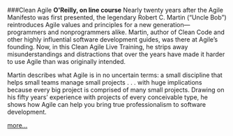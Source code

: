 ###Clean Agile
**O'Reilly, on line course**
Nearly twenty years after the Agile Manifesto was first presented, the legendary Robert C. Martin (“Uncle Bob”) reintroduces Agile values and principles for a new generation—programmers and nonprogrammers alike. Martin, author of Clean Code and other highly influential software development guides, was there at Agile’s founding. Now, in this Clean Agile Live Training, he strips away misunderstandings and distractions that over the years have made it harder to use Agile than was originally intended.

Martin describes what Agile is in no uncertain terms: a small discipline that helps small teams manage small projects . . . with huge implications because every big project is comprised of many small projects. Drawing on his fifty years’ experience with projects of every conceivable type, he shows how Agile can help you bring true professionalism to software development.

 [more...](https://learning.oreilly.com/live-training/courses/clean-agile/0636920361404/)
